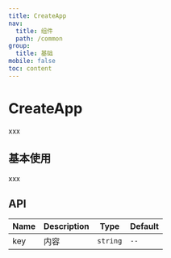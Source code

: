 ```yaml
---
title: CreateApp
nav:
  title: 组件
  path: /common
group:
  title: 基础
mobile: false
toc: content
---
```


# CreateApp

xxx

## 基本使用

xxx

<code src="./demo/index.tsx"></code>

## API

| Name         | Description                                                         | Type           | Default                    |
| ------------ | ------------------------------------------------------------------- | -------------- | -------------------------- |
| key         | 内容 | `string`       | `--`                       |


